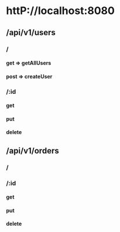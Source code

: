 # httP://localhost:8080

## /api/v1/users

### /

#### get => getAllUsers

#### post => createUser

### /:id

#### get

#### put

#### delete

## /api/v1/orders

### /

### /:id

#### get

#### put

#### delete
